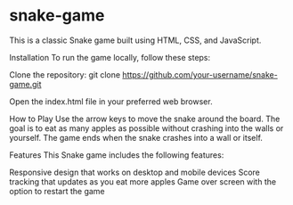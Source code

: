 # snake-game

This is a classic Snake game built using HTML, CSS, and JavaScript.


Installation
To run the game locally, follow these steps:

Clone the repository: git clone https://github.com/your-username/snake-game.git

Open the index.html file in your preferred web browser.

How to Play
Use the arrow keys to move the snake around the board. The goal is to eat as many apples as possible without crashing into the walls or yourself. The game ends when the snake crashes into a wall or itself.

Features
This Snake game includes the following features:

Responsive design that works on desktop and mobile devices
Score tracking that updates as you eat more apples
Game over screen with the option to restart the game
